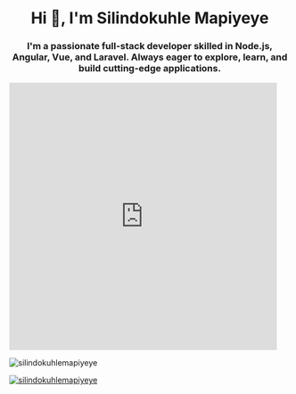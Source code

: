<h1 align="center">Hi 👋, I'm Silindokuhle Mapiyeye</h1> <h3 align="center">I'm a passionate full-stack developer skilled in Node.js, Angular, Vue, and Laravel. Always eager to explore, learn, and build cutting-edge applications.</h3> <iframe src="https://giphy.com/embed/CuuSHzuc0O166MRfjt" width="480" height="480" style="" frameborder="0" class="giphy-embed" allowfullscreen></iframe> <p align="left"> <img src="https://komarev.com/ghpvc/?username=silindokuhlemapiyeye&label=Profile%20views&color=0e75b6&style=flat" alt="silindokuhlemapiyeye" /> </p> <p align="left"> <a href="https://github.com/ryo-ma/github-profile-trophy"><img src="https://github-profile-trophy.vercel.app/?username=silindokuhlemapiyeye" alt="silindokuhlemapiyeye" /></a> </p>
